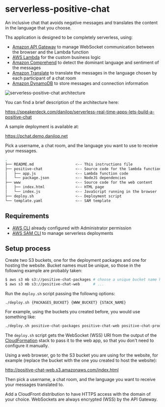 # serverless-positive-chat

An inclusive chat that avoids negative messages and translates the content in the language that you choose.

Ths application is designed to be completely serverless, using:

- [Amazon API Gateway](https://aws.amazon.com/api-gateway/) to manage WebSocket communication between the browser and the Lambda function
- [AWS Lambda](https://aws.amazon.com/lambda/) for the custom business logic
- [Amazon Comprehend](https://aws.amazon.com/comprehend/) to detect the dominant language and sentiment of the messages
- [Amazon Translate](https://aws.amazon.com/translate/) to translate the messages in the language chosen by each participant of a chat room
- [Amazon DynamoDB](https://aws.amazon.com/dynamodb/) to store messages and connection information

![serverless-positive-chat architecture](https://danilop.s3.amazonaws.com/Images/positive-chat-architecture.png)

You can find a brief description of the architecture here:

https://speakerdeck.com/danilop/serverless-real-time-apps-lets-build-a-positive-chat

A sample deployment is available at:

https://pchat.demo.danilop.net

Pick a username, a chat room, and the language you want to use to receive your messages.

```bash
.
├── README.md                   <-- This instructions file
├── positive-chat               <-- Source code for the lambda function
│   ├── app.js                  <-- Lambda function code
│   └── package.json            <-- NodeJS dependencies
├── www                         <-- Source code for the web content
│   ├── index.html              <-- HTML page
│   └── index.js                <-- JavaScript running in the browser
├── deploy.sh                   <-- Deployment script
└── template.yaml               <-- SAM template
```

## Requirements

* [AWS CLI](https://aws.amazon.com/cli/) already configured with Administrator permission
* [AWS SAM CLI](https://aws.amazon.com/serverless/sam/) to manage serverless deployments

## Setup process

Create two S3 buckets, one for the deployment packages and one for hosting the website. Bucket names must be unique, so those in the following example are probably taken:

```bash
$ aws s3 mb s3://positive-chat-packages # choose a unique bucket name here
$ aws s3 mb s3://positive-chat-web      # ...
```

Run the `deploy.sh` script passing the followng options:

```
./deploy.sh {PACKAGES_BUCKET} {WWW_BUCKET} {STACK_NAME}
```

For example, using the buckets you created before, you would use something like:

```bash
./deploy.sh positive-chat-packages positive-chat-web positive-chat-prod
```

The `deploy.sh` script gets the WebSocket (WSS) URI from the output of the [CloudFormation](https://aws.amazon.com/cloudformation/) stack to pass it to the web app, so that you don't need to configure it manually.

Using a web browser, go to the S3 bucket you are using for the website, for example (replace the bucket with the one you created to host the website):

http://positive-chat-web.s3.amazonaws.com/index.html

Then pick a username, a chat room, and the language you want to receive your messages translated to.

Add a CloudFront distribution to have HTTPS access with the domain of your choice. WebSockets are always encrypted (WSS) by the API Gateway.
